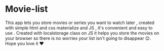 # Movie-list
This app lets you store movies or series you want to watch later , created with simple html and css  materialize and JS , it's convenient and easy to use .
Created with localstorage class on JS it helps you store the movies on your browser so there is no worries your list isn't going to disappear 😉.
Hope you love it ♥️
